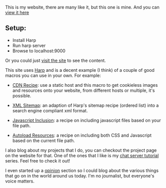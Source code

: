 This is my website, there are many like it, but this one is mine. And
you can [view it here]

Setup:
------------------------------------------------------------------------

 - Install Harp
 - Run harp server
 - Browse to localhost:9000

Or you could just [visit the site] to see the content. 

This site uses [Harp] and is a decent example (I think) of a couple of
good macros you can use in your own. For example:

- [CDN Recipe]: use a static host and this macro to get cookieless
  images and resources onto your website, from different hosts or
  multiple, it's possible.

- [XML Sitemap]: an adaption of Harp's sitemap recipe (ordered list)
  into a search engine compliant xml format.

- [Javascript Inclusion]: a recipe on including javascript files based on your
  file path.

- [Autoload Resources]: a recipe on including both CSS and Javascript based on
  the current file path.

I also blog about my projects that I do, you can checkout the project page on 
the website for that. One of the ones that I like is my [chat server tutorial] 
series. Feel free to check it out!

[CDN Recipe]:http://www.ethanjoachimeldridge.info/tech-blog/harp-macro-revisit
[XML Sitemap]:http://www.ethanjoachimeldridge.info/tech-blog/xml-sitemap-for-harpjs
[Javascript Inclusion]:http://www.ethanjoachimeldridge.info/tech-blog/dynamically-including-js
[Autoload Resources]:http://www.ethanjoachimeldridge.info/tech-blog/autoload-harp-css-js

[chat server tutorial]:http://www.ethanjoachimeldridge.info/tech-blog/cgi-c-harp-1

I even started up a [opinion] section so I could blog about the various things that 
go on in the world around us today. I'm no journalist, but everyone's voice matters.

[opinion]:http://www.ethanjoachimeldridge.info/writing/political/
[view it here]:http://www.ethanjoachimeldridge.info
[visit the site]:http://www.ethanjoachimeldridge.info
[Harp]:http://www.harpjs.com
